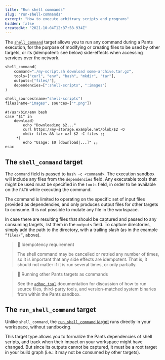 ```yaml
---
title: "Run shell commands"
slug: "run-shell-commands"
excerpt: "How to execute arbitrary scripts and programs"
hidden: false
createdAt: "2021-10-04T12:37:58.934Z"
---
```

The [`shell_command`](doc:reference-shell_command) target allows you to run any command during a Pants execution, for the purpose of modifying or creating files to be used by other targets, or its (idempotent: see below) side-effects when accessing services over the network.

```python BUILD
shell_command(
    command="./my-script.sh download some-archive.tar.gz",
    tools=["curl", "env", "bash", "mkdir", "tar"],
    outputs=["files/"],
    dependencies=[":shell-scripts", ":images"]
)

shell_sources(name="shell-scripts")
files(name="images", sources=["*.png"])
```
```shell my-script.sh
#!/usr/bin/env bash
case "$1" in
    download)
        echo "Downloading $2..."
        curl https://my-storage.example.net/blob/$2 -O
        mkdir files && tar xzf $2 -C files ;;
     *)
        echo "Usage: $0 [download|...]" ;;
esac
```

The `shell_command` target
---------------------------------------

The `command` field is passed to `bash -c <command>`. The execution sandbox will include any files from the `dependencies` field. Any executable tools that might be used must be specified in the `tools` field, in order to be available on the `PATH` while executing the command.

The command is limited to operating on the specific set of input files provided as dependencies, and only produces output files for other targets to consume. It is not possible to mutate any file in the workspace.

In case there are resulting files that should be captured and passed to any consuming targets, list them in the `outputs` field. To capture directories, simply add the path to the directory, with a trailing slash (as in the example `”files/”`, above).

> 📘 Idempotency requirement
> 
> The shell command may be cancelled or retried any number of times, so it is important that any side effects are idempotent. That is, it should not matter if it is run several times, or only partially.


> 📘 Running other Pants targets as commands
>
> See the [`adhoc_tool`](doc:adhoc-tool) documentation for discussion of how to run source files, third-party tools, and version-matched system binaries from within the Pants sandbox.


The `run_shell_command` target
-------------------------------------------

Unlike `shell_command`, the [`run_shell_command` target](doc:reference-run_shell_command) runs directly in your workspace, without sandboxing.

This target type allows you to formalize the Pants dependencies of shell scripts, and track when their impact on your workspace might have changed. But since its outputs cannot be captured, it must be a root target in your build graph (i.e.: it may not be consumed by other targets).
